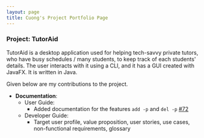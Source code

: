 ```yaml
---
layout: page
title: Cuong's Project Portfolio Page
---
```


### Project: TutorAid

TutorAid is a desktop application used for helping tech-savvy private tutors, who have busy schedules / many students, to keep track of each students' details. The user interacts with it using a CLI, and it has a GUI created with JavaFX. It is written in Java.

Given below are my contributions to the project.

* **Documentation**:
  * User Guide:
    * Added documentation for the features `add -p` and `del -p` [\#72]()
  * Developer Guide:
    * Target user profile, value proposition, user stories, use cases, non-functional requirements, glossary

